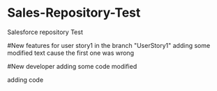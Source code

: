# Sales-Repository-Test
Salesforce repository Test

#New features for user story1 in the branch "UserStory1"
adding some modified text cause the first one was wrong

#New developer adding some code
modified

adding code